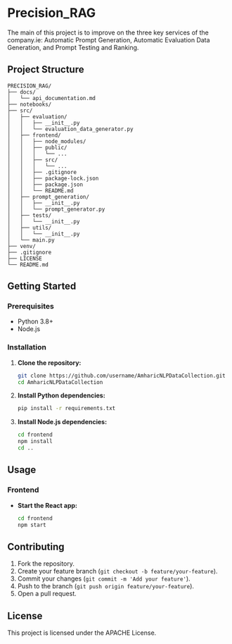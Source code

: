 # Precision_RAG
The main of this project is to improve on the three key services of the company.ie: Automatic Prompt Generation, Automatic Evaluation Data Generation, and Prompt Testing and Ranking.

## Project Structure
```
PRECISION_RAG/
├── docs/
│   └── api_documentation.md
├── notebooks/
├── src/
│   ├── evaluation/
│   │   ├── __init__.py
│   │   └── evaluation_data_generator.py
│   ├── frontend/
│   │   ├── node_modules/
│   │   ├── public/
│   │   │   └── ...
│   │   ├── src/
│   │   │   └── ...
│   │   ├── .gitignore
│   │   ├── package-lock.json
│   │   ├── package.json
│   │   └── README.md
│   ├── prompt_generation/
│   │   ├── __init__.py
│   │   └── prompt_generator.py
│   ├── tests/
│   │   └── __init__.py
│   ├── utils/
│   │   └── __init__.py
│   └── main.py
├── venv/
├── .gitignore
├── LICENSE
└── README.md
```


## Getting Started

### Prerequisites

- Python 3.8+
- Node.js

### Installation

1. **Clone the repository:**

    ```sh
    git clone https://github.com/username/AmharicNLPDataCollection.git
    cd AmharicNLPDataCollection
    ```

2. **Install Python dependencies:**

    ```sh
    pip install -r requirements.txt
    ```

3. **Install Node.js dependencies:**

    ```sh
    cd frontend
    npm install
    cd ..
    ```

## Usage

### Frontend

- **Start the React app:**

    ```sh
    cd frontend
    npm start
    ```

## Contributing

1. Fork the repository.
2. Create your feature branch (`git checkout -b feature/your-feature`).
3. Commit your changes (`git commit -m 'Add your feature'`).
4. Push to the branch (`git push origin feature/your-feature`).
5. Open a pull request.

## License

This project is licensed under the APACHE License.

